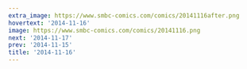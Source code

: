 ```yaml
---
extra_image: https://www.smbc-comics.com/comics/20141116after.png
hovertext: '2014-11-16'
image: https://www.smbc-comics.com/comics/20141116.png
next: '2014-11-17'
prev: '2014-11-15'
title: '2014-11-16'
---
```

